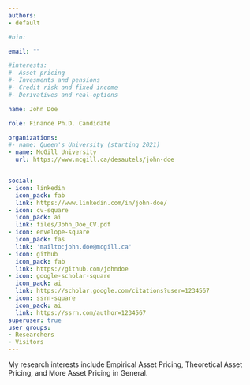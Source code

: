 ```yaml
---
authors:
- default

#bio:

email: ""

#interests:
#- Asset pricing
#- Invesments and pensions
#- Credit risk and fixed income
#- Derivatives and real-options

name: John Doe

role: Finance Ph.D. Candidate

organizations:
#- name: Queen's University (starting 2021)
- name: McGill University
  url: https://www.mcgill.ca/desautels/john-doe


social:
- icon: linkedin
  icon_pack: fab
  link: https://www.linkedin.com/in/john-doe/
- icon: cv-square
  icon_pack: ai
  link: files/John_Doe_CV.pdf
- icon: envelope-square
  icon_pack: fas
  link: 'mailto:john.doe@mcgill.ca'
- icon: github
  icon_pack: fab
  link: https://github.com/johndoe
- icon: google-scholar-square
  icon_pack: ai
  link: https://scholar.google.com/citations?user=1234567
- icon: ssrn-square
  icon_pack: ai
  link: https://ssrn.com/author=1234567
superuser: true
user_groups:
- Researchers
- Visitors
---
```

My research interests include Empirical Asset Pricing, Theoretical Asset Pricing, and More Asset Pricing in General.
